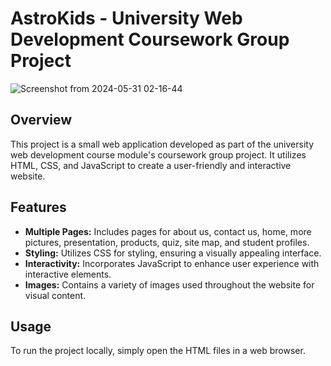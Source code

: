 # AstroKids - University Web Development Coursework Group Project

![Screenshot from 2024-05-31 02-16-44](https://github.com/PeshalaPerera/Astro_kids/assets/78086607/4d102552-a728-4e48-b55e-ead50814a7c8)

## Overview

This project is a small web application developed as part of the university web development course module's coursework group project. It utilizes HTML, CSS, and JavaScript to create a user-friendly and interactive website.

## Features

- **Multiple Pages:** Includes pages for about us, contact us, home, more pictures, presentation, products, quiz, site map, and student profiles.
- **Styling:** Utilizes CSS for styling, ensuring a visually appealing interface.
- **Interactivity:** Incorporates JavaScript to enhance user experience with interactive elements.
- **Images:** Contains a variety of images used throughout the website for visual content.

## Usage

To run the project locally, simply open the HTML files in a web browser.

